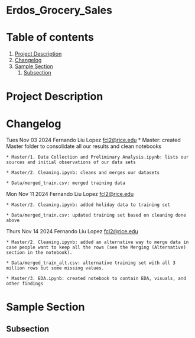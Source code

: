 # Erdos_Grocery_Sales

# Table of contents
1. [Project Description](#introduction)
2. [Changelog](#changelog)
3. [Sample Section](#section)
    1. [Subsection](##subsection)

# Project Description <a name="description"></a>


# Changelog <a name="chagelog"></a>
Tues Nov 03 2024  Fernando Liu Lopez <fcl2@rice.edu>
    * Master: created Master folder to consolidate all our results and clean notebooks

    * Master/1. Data Collection and Preliminary Analysis.ipynb: lists our sources and initial observations of our data sets
    
    * Master/2. Cleaning.ipynb: cleans and merges our datasets

    * Data/merged_train.csv: merged training data


Mon Nov 11 2024  Fernando Liu Lopez  <fcl2@rice.edu>

    * Master/2. Cleaning.ipynb: added holiday data to training set

    * Data/merged_train.csv: updated training set based on cleaning done above

Thurs Nov 14 2024  Fernando Liu Lopez <fcl2@rice.edu>

    * Master/2. Cleaning.ipynb: added an alternative way to merge data in case people want to keep all the rows (see the Merging (Alternative) section in the notebook). 

    * Data/merged_train_alt.csv: alternative training set with all 3 million rows but some missing values.

    * Master/3. EDA.ipynb: created notebook to contain EDA, visuals, and other findings


# Sample Section <a name="section"></a>

## Subsection <a name="subsection"></a>